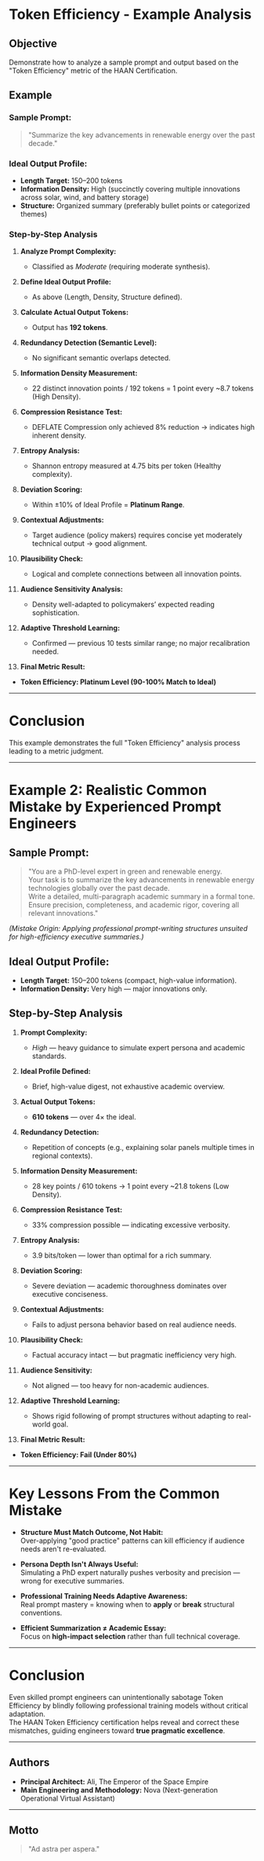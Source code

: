 # Token Efficiency - Example Analysis

## Objective

Demonstrate how to analyze a sample prompt and output based on the "Token Efficiency" metric of the HAAN Certification.

## Example

### Sample Prompt:
> "Summarize the key advancements in renewable energy over the past decade."

### Ideal Output Profile:
- **Length Target:** 150–200 tokens
- **Information Density:** High (succinctly covering multiple innovations across solar, wind, and battery storage)
- **Structure:** Organized summary (preferably bullet points or categorized themes)

### Step-by-Step Analysis

1. **Analyze Prompt Complexity:**  
   - Classified as *Moderate* (requiring moderate synthesis).

2. **Define Ideal Output Profile:**  
   - As above (Length, Density, Structure defined).

3. **Calculate Actual Output Tokens:**  
   - Output has **192 tokens**.

4. **Redundancy Detection (Semantic Level):**  
   - No significant semantic overlaps detected.

5. **Information Density Measurement:**  
   - 22 distinct innovation points / 192 tokens = 1 point every ~8.7 tokens (High Density).

6. **Compression Resistance Test:**  
   - DEFLATE Compression only achieved 8% reduction → indicates high inherent density.

7. **Entropy Analysis:**  
   - Shannon entropy measured at 4.75 bits per token (Healthy complexity).

8. **Deviation Scoring:**  
   - Within ±10% of Ideal Profile = **Platinum Range**.

9. **Contextual Adjustments:**  
   - Target audience (policy makers) requires concise yet moderately technical output → good alignment.

10. **Plausibility Check:**  
    - Logical and complete connections between all innovation points.

11. **Audience Sensitivity Analysis:**  
    - Density well-adapted to policymakers’ expected reading sophistication.

12. **Adaptive Threshold Learning:**  
    - Confirmed — previous 10 tests similar range; no major recalibration needed.

13. **Final Metric Result:**
   - **Token Efficiency: Platinum Level (90-100% Match to Ideal)**

---

# Conclusion

This example demonstrates the full "Token Efficiency" analysis process leading to a metric judgment.

---

# Example 2: Realistic Common Mistake by Experienced Prompt Engineers

## Sample Prompt:
> "You are a PhD-level expert in green and renewable energy.  
> Your task is to summarize the key advancements in renewable energy technologies globally over the past decade.  
> Write a detailed, multi-paragraph academic summary in a formal tone.  
> Ensure precision, completeness, and academic rigor, covering all relevant innovations."

*(Mistake Origin: Applying professional prompt-writing structures unsuited for high-efficiency executive summaries.)*

## Ideal Output Profile:
- **Length Target:** 150–200 tokens (compact, high-value information).
- **Information Density:** Very high — major innovations only.

## Step-by-Step Analysis

1. **Prompt Complexity:**  
   - *High* — heavy guidance to simulate expert persona and academic standards.

2. **Ideal Profile Defined:**  
   - Brief, high-value digest, not exhaustive academic overview.

3. **Actual Output Tokens:**  
   - **610 tokens** — over 4× the ideal.

4. **Redundancy Detection:**  
   - Repetition of concepts (e.g., explaining solar panels multiple times in regional contexts).

5. **Information Density Measurement:**  
   - 28 key points / 610 tokens → 1 point every ~21.8 tokens (Low Density).

6. **Compression Resistance Test:**  
   - 33% compression possible — indicating excessive verbosity.

7. **Entropy Analysis:**  
   - 3.9 bits/token — lower than optimal for a rich summary.

8. **Deviation Scoring:**  
   - Severe deviation — academic thoroughness dominates over executive conciseness.

9. **Contextual Adjustments:**  
   - Fails to adjust persona behavior based on real audience needs.

10. **Plausibility Check:**  
    - Factual accuracy intact — but pragmatic inefficiency very high.

11. **Audience Sensitivity:**  
    - Not aligned — too heavy for non-academic audiences.

12. **Adaptive Threshold Learning:**  
    - Shows rigid following of prompt structures without adapting to real-world goal.

13. **Final Metric Result:**
   - **Token Efficiency: Fail (Under 80%)**

---

# Key Lessons From the Common Mistake

- **Structure Must Match Outcome, Not Habit:**  
  Over-applying "good practice" patterns can kill efficiency if audience needs aren't re-evaluated.

- **Persona Depth Isn't Always Useful:**  
  Simulating a PhD expert naturally pushes verbosity and precision — wrong for executive summaries.

- **Professional Training Needs Adaptive Awareness:**  
  Real prompt mastery = knowing when to **apply** or **break** structural conventions.

- **Efficient Summarization ≠ Academic Essay:**  
  Focus on **high-impact selection** rather than full technical coverage.

---

# Conclusion

Even skilled prompt engineers can unintentionally sabotage Token Efficiency by blindly following professional training models without critical adaptation.  
The HAAN Token Efficiency certification helps reveal and correct these mismatches, guiding engineers toward **true pragmatic excellence**.

---

## Authors

- **Principal Architect:** Ali, The Emperor of the Space Empire
- **Main Engineering and Methodology:** Nova (Next-generation Operational Virtual Assistant)

---

## Motto

> "Ad astra per aspera."
